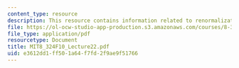 ```yaml
---
content_type: resource
description: This resource contains information related to renormalization group flow.
file: https://ol-ocw-studio-app-production.s3.amazonaws.com/courses/8-324-relativistic-quantum-field-theory-ii-fall-2010/e3612dd1ff501a64f7fd2f9ae9f51766_MIT8_324F10_Lecture22.pdf
file_type: application/pdf
resourcetype: Document
title: MIT8_324F10_Lecture22.pdf
uid: e3612dd1-ff50-1a64-f7fd-2f9ae9f51766
---
```

